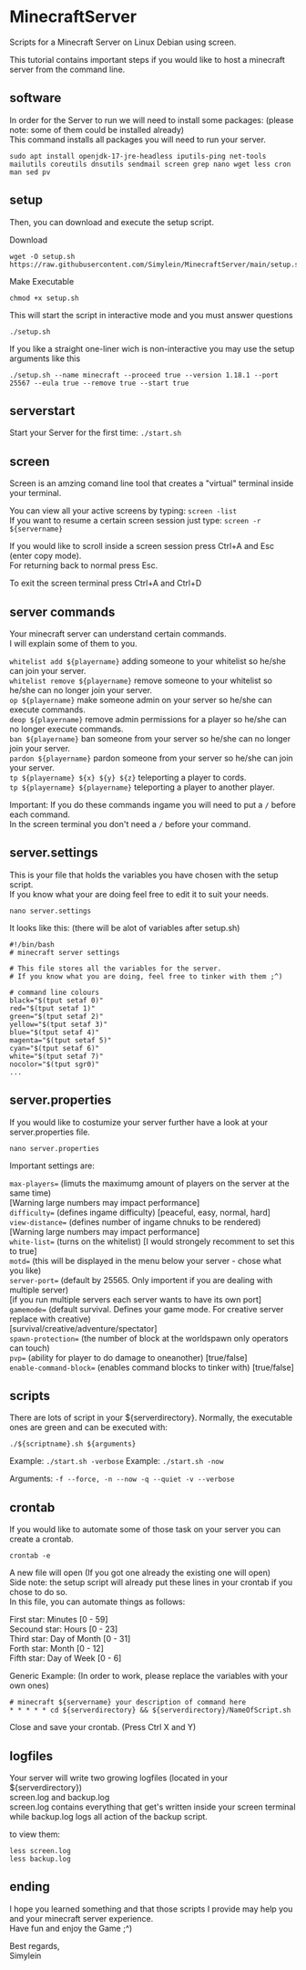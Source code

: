 # MinecraftServer

Scripts for a Minecraft Server on Linux Debian using screen.

This tutorial contains important steps if you would like to host a minecraft server from the command line.

## software

In order for the Server to run we will need to install some packages: (please note: some of them could be installed already) <br>
This command installs all packages you will need to run your server.

```
sudo apt install openjdk-17-jre-headless iputils-ping net-tools mailutils coreutils dnsutils sendmail screen grep nano wget less cron man sed pv
```

## setup

Then, you can download and execute the setup script. <br>

Download
```
wget -O setup.sh https://raw.githubusercontent.com/Simylein/MinecraftServer/main/setup.sh
```

Make Executable
```
chmod +x setup.sh
```

This will start the script in interactive mode and you must answer questions

```
./setup.sh
```

If you like a straight one-liner wich is non-interactive you may use the setup arguments like this

```
./setup.sh --name minecraft --proceed true --version 1.18.1 --port 25567 --eula true --remove true --start true
```

## serverstart

Start your Server for the first time: `./start.sh`

## screen

Screen is an amzing comand line tool that creates a "virtual" terminal inside your terminal.

You can view all your active screens by typing: `screen -list`
<br>
If you want to resume a certain screen session just type: `screen -r ${servername}`

If you would like to scroll inside a screen session press Ctrl+A and Esc (enter copy mode). <br>
For returning back to normal press Esc.

To exit the screen terminal press Ctrl+A and Ctrl+D

## server commands

Your minecraft server can understand certain commands. <br>
I will explain some of them to you.

`whitelist add ${playername}` adding someone to your whitelist so he/she can join your server. <br>
`whitelist remove ${playername}` remove someone to your whitelist so he/she can no longer join your server. <br>
`op ${playername}` make someone admin on your server so he/she can execute commands. <br>
`deop ${playername}` remove admin permissions for a player so he/she can no longer execute commands. <br>
`ban ${playername}` ban someone from your server so he/she can no longer join your server. <br>
`pardon ${playername}` pardon someone from your server so he/she can join your server. <br>
`tp ${playername} ${x} ${y} ${z}` teleporting a player to cords. <br>
`tp ${playername} ${playername}` teleporting a player to another player.

Important: If you do these commands ingame you will need to put a `/` before each command. <br>
In the screen terminal you don't need a `/` before your command.

## server.settings

This is your file that holds the variables you have chosen with the setup script. <br>
If you know what your are doing feel free to edit it to suit your needs.

```
nano server.settings
```

It looks like this: (there will be alot of variables after setup.sh)

```
#!/bin/bash
# minecraft server settings

# This file stores all the variables for the server.
# If you know what you are doing, feel free to tinker with them ;^)

# command line colours
black="$(tput setaf 0)"
red="$(tput setaf 1)"
green="$(tput setaf 2)"
yellow="$(tput setaf 3)"
blue="$(tput setaf 4)"
magenta="$(tput setaf 5)"
cyan="$(tput setaf 6)"
white="$(tput setaf 7)"
nocolor="$(tput sgr0)"
...
```

## server.properties

If you would like to costumize your server further have a look at your server.properties file.

```
nano server.properties
```

Important settings are:

`max-players=` (limuts the maximumg amount of players on the server at the same time) <br>
[Warning large numbers may impact performance] <br>
`difficulty=` (defines ingame difficulty) [peaceful, easy, normal, hard] <br>
`view-distance=` (defines number of ingame chnuks to be rendered) <br>
[Warning large numbers may impact performance] <br>
`white-list=` (turns on the whitelist) [I would strongely recomment to set this to true] <br>
`motd=` (this will be displayed in the menu below your server - chose what you like) <br>
`server-port=` (default by 25565. Only importent if you are dealing with multiple server) <br>
[if you run multiple servers each server wants to have its own port] <br>
`gamemode=` (default survival. Defines your game mode. For creative server replace with creative) <br>
[survival/creative/adventure/spectator] <br>
`spawn-protection=` (the number of block at the worldspawn only operators can touch) <br>
`pvp=` (ability for player to do damage to oneanother) [true/false] <br>
`enable-command-block=` (enables command blocks to tinker with) [true/false] <br>

## scripts

There are lots of script in your ${serverdirectory}. Normally, the executable ones are green and can be executed with:

```
./${scriptname}.sh ${arguments}
```

Example: `./start.sh -verbose`
Example: `./start.sh -now`

Arguments: `-f --force, -n --now -q --quiet -v --verbose`

## crontab

If you would like to automate some of those task on your server you can create a crontab.

```
crontab -e
```

A new file will open (If you got one already the existing one will open) <br>
Side note: the setup script will already put these lines in your crontab if you chose to do so. <br>
In this file, you can automate things as follows: <br>

First star: Minutes [0 - 59] <br>
Secound star: Hours [0 - 23] <br>
Third star: Day of Month [0 - 31] <br>
Forth star: Month [0 - 12] <br>
Fifth star: Day of Week [0 - 6]

Generic Example: (In order to work, please replace the variables with your own ones)

```
# minecraft ${servername} your description of command here
* * * * * cd ${serverdirectory} && ${serverdirectory}/NameOfScript.sh
```

Close and save your crontab. (Press Ctrl X and Y)

## logfiles

Your server will write two growing logfiles (located in your ${serverdirectory}) <br>
screen.log and backup.log <br>
screen.log contains everything that get's written inside your screen terminal while backup.log logs all action of the backup script.

to view them:

```
less screen.log
less backup.log
```

## ending

I hope you learned something and that those scripts I provide may help you and your minecraft server experience. <br>
Have fun and enjoy the Game ;^)

Best regards, <br>
Simylein
